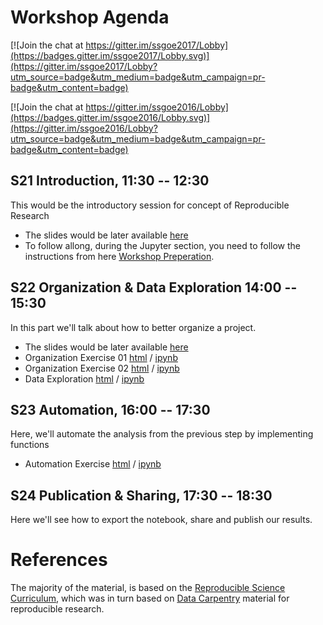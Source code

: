 # Workshop Agenda

[![Join the chat at https://gitter.im/ssgoe2017/Lobby](https://badges.gitter.im/ssgoe2017/Lobby.svg)](https://gitter.im/ssgoe2017/Lobby?utm_source=badge&utm_medium=badge&utm_campaign=pr-badge&utm_content=badge)

[![Join the chat at https://gitter.im/ssgoe2016/Lobby](https://badges.gitter.im/ssgoe2016/Lobby.svg)](https://gitter.im/ssgoe2016/Lobby?utm_source=badge&utm_medium=badge&utm_campaign=pr-badge&utm_content=badge)


## S21 Introduction, 11:30 -- 12:30

This would be the introductory session for concept of Reproducible Research

- The slides would be later available [here]()
- To follow allong, during the Jupyter section, you need to 
  follow the instructions from here [Workshop Preperation](notebooks/00_preperation.html).
  
## S22 Organization & Data Exploration 14:00 -- 15:30
  
In this part we'll talk about how to better organize a project.
  
- The slides would be later available [here]()
- Organization Exercise 01 [html](notebooks/02_organization_exercise_01.html) / [ipynb](notebooks/02_organization_exercise_01.ipynb)
- Organization Exercise 02 [html](notebooks/03_organization_exercise_02.html) / [ipynb](notebooks/03_organization_exercise_02.ipynb)
- Data Exploration [html](notebooks/04_data_exploration.html) / [ipynb](notebooks/04_data_exploration.ipynb)

## S23 Automation, 16:00 -- 17:30

Here, we'll automate the analysis from the previous step by implementing functions

- Automation Exercise [html](notebooks/05_automation.html) / [ipynb](notebooks/05_automation.ipynb)

## S24 Publication & Sharing, 17:30 -- 18:30

Here we'll see how to export the notebook, share and publish our results.



# References 

The majority of the material, is based on the [Reproducible Science Curriculum](https://github.com/Reproducible-Science-Curriculum), which was in turn based on [Data Carpentry](http://www.datacarpentry.org/) material for reproducible research.